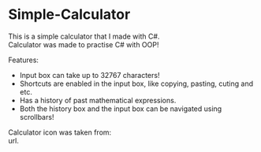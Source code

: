 # Simple-Calculator
This is a simple calculator that I made with C#.<br>
Calculator was made to practise C# with OOP!

Features:<br>
<ul>
  <li>Input box can take up to 32767 characters!</li>
  <li>Shortcuts are enabled in the input box, like copying, pasting, cuting and etc.</li>
  <li>Has a history of past mathematical expressions.</li>
  <li>Both the history box and the input box can be navigated using scrollbars!</li>  
</ul>

Calculator icon was taken from:<br>
<a url='https://icons8.com/icon/21/calculator' target='_blank'>url</a>.
